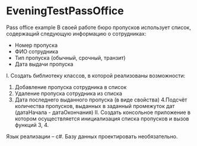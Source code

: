 # EveningTestPassOffice
Pass office example
В своей работе бюро пропусков использует список, содержащий следующую информацию о сотрудниках:

- Номер пропуска
- ФИО сотрудника
- Тип пропуска (обычный, срочный, транзит)
- Дата выдачи пропуска

I. Создать библиотеку классов, в которой реализованы возможности:

1. Добавление пропуска сотрудника в список
2. Удаление пропуска сотрудника из списка
3. Дата последнего выданного пропуска (в виде свойства)
4.Подсчёт количества пропусков, выданных в заданный промежуток дат (датаНачала - датаОкончания)
II. Создать консольное приложение в котором осуществляется инициализация списка пропусков и вызов функций 3, 4.

Язык реализации – c#. Базу данных проектировать необязательно.
